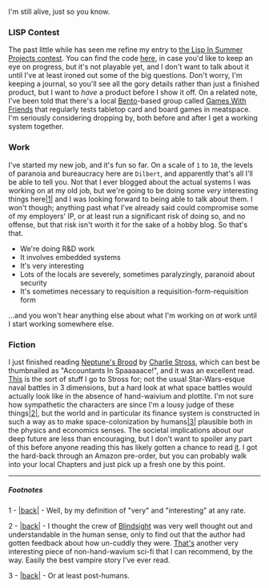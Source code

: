 I'm still alive, just so you know.

### <a name="lisp-contest"></a>LISP Contest

The past little while has seen me refine my entry to [the Lisp In Summer Projects contest](http://lispinsummerprojects.org/). You can find the code [here](https://github.com/Inaimathi/deal), in case you'd like to keep an eye on progress, but it's not playable yet, and I don't want to talk about it until I've at least ironed out some of the big questions. Don't worry, I'm keeping a journal, so you'll see all the gory details rather than just a finished product, but I want to *have* a product before I show it off. On a related note, I've been told that there's a local [Bento](https://bentomiso.com/)-based group called [Games With Friends](https://bentomiso.com/events/51e01b0fa5a6277896000000) that regularly tests tabletop card and board games in meatspace. I'm seriously considering dropping by, both before and after I get a working system together.

### <a name="work"></a>Work

I've started my new job, and it's fun so far. On a scale of `1` to `10`, the levels of paranoia and bureaucracy here are `Dilbert`, and apparently that's all I'll be able to tell you. Not that I ever blogged about the actual systems I was working on at my old job, but we're going to be doing some *very* interesting things here<a name="note-Thu-Jul-18-194952EDT-2013"></a>[|1|](#foot-Thu-Jul-18-194952EDT-2013) and I was looking forward to being able to talk about them. I won't though; anything past what I've already said could compromise some of my employers' IP, or at least run a significant risk of doing so, and no offense, but that risk isn't worth it for the sake of a hobby blog. So that's that.

-   We're doing R&D work
-   It involves embedded systems
-   It's very interesting
-   Lots of the locals are severely, sometimes paralyzingly, paranoid about security
-   It's sometimes necessary to requisition a requisition-form-requisition form

...and you won't hear anything else about what I'm working on *at* work until I start working somewhere else.

### <a name="fiction"></a>Fiction

I just finished reading [Neptune's Brood](http://www.amazon.ca/Neptunes-Brood-Charles-Stross/dp/0425256774) by [Charlie Stross](http://www.antipope.org/charlie/), which can best be thumbnailed as "Accountants In Spaaaaace!", and it was an excellent read. [This](http://www.orbitbooks.net/2013/07/05/charles-stross-on-exoplanetography-designing-planets/) is the sort of stuff I go to Stross for; not the usual Star-Wars-esque naval battles in 3 dimensions, but a hard look at what space battles would actually look like in the absence of hand-waivium and plottite. I'm not sure how sympathetic the characters are since I'm a lousy judge of these things<a name="note-Thu-Jul-18-195044EDT-2013"></a>[|2|](#foot-Thu-Jul-18-195044EDT-2013), but the world and in particular its finance system is constructed in such a way as to make space-colonization by humans<a name="note-Thu-Jul-18-195055EDT-2013"></a>[|3|](#foot-Thu-Jul-18-195055EDT-2013) plausible both in the physics and economics senses. The societal implications about our deep future are less than encouraging, but I don't want to spoiler any part of this before anyone reading this has likely gotten a chance to read [it](http://www.tor.com/blogs/2013/07/book-review-neptunes-brood-charles-stross). I got the hard-back through an Amazon pre-order, but you can probably walk into your local Chapters and just pick up a fresh one by this point.


* * *
##### Footnotes

1 - <a name="foot-Thu-Jul-18-194952EDT-2013"></a>[|back|](#note-Thu-Jul-18-194952EDT-2013) - Well, by my definition of "very" and "interesting" at any rate.

2 - <a name="foot-Thu-Jul-18-195044EDT-2013"></a>[|back|](#note-Thu-Jul-18-195044EDT-2013) - I thought the crew of [Blindsight](http://www.rifters.com/real/Blindsight.htm) was very well thought out and understandable in the human sense, only to find out that the author had gotten feedback about how un-cuddly they were. [That's](http://en.wikipedia.org/wiki/Blindsight_(Watts_novel)) another very interesting piece of non-hand-wavium sci-fi that I can recommend, by the way. Easily the best vampire story I've ever read.

3 - <a name="foot-Thu-Jul-18-195055EDT-2013"></a>[|back|](#note-Thu-Jul-18-195055EDT-2013) - Or at least post-humans.
